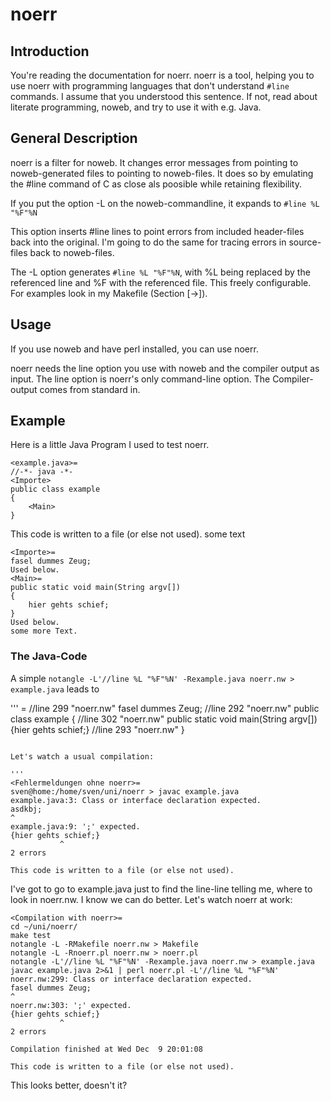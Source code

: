 # noerr

## Introduction

You're reading the documentation for noerr. noerr is a tool, helping you to use noerr with programming languages that don't understand `#line` commands. I assume that you understood this sentence. If not, read about literate programming, noweb, and try to use it with e.g. Java.

## General Description

noerr is a filter for noweb. It changes error messages from pointing to noweb-generated files to pointing to noweb-files. It does so by emulating the #line command of C as close als poosible while retaining flexibility.

If you put the option -L on the noweb-commandline, it expands to `#line %L "%F"%N`

This option inserts #line lines to point errors from included header-files back into the original. I'm going to do the same for tracing errors in source-files back to noweb-files.

The -L option generates `#line %L "%F"%N`, with %L being replaced by the referenced line and %F with the referenced file. This freely configurable. For examples look in my Makefile (Section [->]).

## Usage

If you use noweb and have perl installed, you can use noerr.

noerr needs the line option you use with noweb and the compiler output as input. The line option is noerr's only command-line option. The Compiler-output comes from standard in.

## Example

Here is a little Java Program I used to test noerr.

```
<example.java>=
//-*- java -*-
<Importe>
public class example
{
    <Main>
}
```

This code is written to a file (or else not used).
some text

```
<Importe>=
fasel dummes Zeug;
Used below.
<Main>=
public static void main(String argv[])
{
    hier gehts schief;
}
Used below.
some more Text.
```

### The Java-Code

A simple `notangle -L'//line %L "%F"%N' -Rexample.java noerr.nw > example.java` leads to

'''
<the tangled example.java>=
//line 299 "noerr.nw"
fasel dummes Zeug;
//line 292 "noerr.nw"
public class example
{
//line 302 "noerr.nw"
public static void main(String argv[])
{hier gehts schief;}
//line 293 "noerr.nw"
         }
```

Let's watch a usual compilation:

'''
<Fehlermeldungen ohne noerr>=
sven@home:/home/sven/uni/noerr > javac example.java
example.java:3: Class or interface declaration expected.
asdkbj;
^
example.java:9: ';' expected.
{hier gehts schief;}
           ^
2 errors                               

This code is written to a file (or else not used).
```

I've got to go to example.java just to find the line-line telling me, where to look in noerr.nw. I know we can do better. Let's watch noerr at work:

```
<Compilation with noerr>=
cd ~/uni/noerr/
make test
notangle -L -RMakefile noerr.nw > Makefile
notangle -L -Rnoerr.pl noerr.nw > noerr.pl
notangle -L'//line %L "%F"%N' -Rexample.java noerr.nw > example.java
javac example.java 2>&1 | perl noerr.pl -L'//line %L "%F"%N'
noerr.nw:299: Class or interface declaration expected.
fasel dummes Zeug;
^
noerr.nw:303: ';' expected.
{hier gehts schief;}
           ^
2 errors

Compilation finished at Wed Dec  9 20:01:08

This code is written to a file (or else not used).
```

This looks better, doesn't it?

